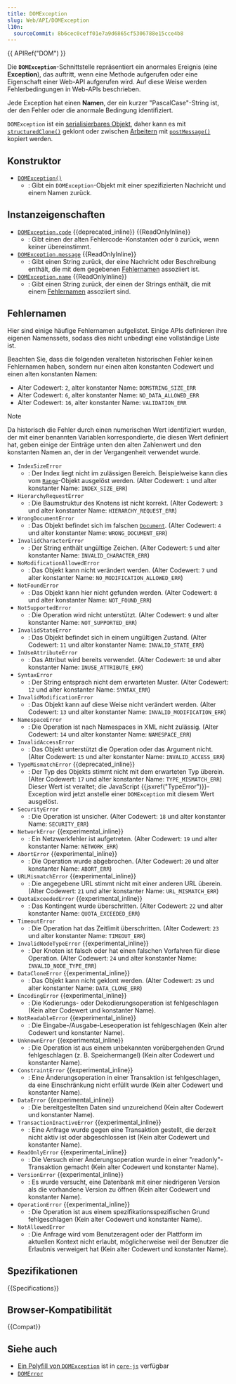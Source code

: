 ```yaml
---
title: DOMException
slug: Web/API/DOMException
l10n:
  sourceCommit: 8b6cec0ceff01e7a9d6865cf5306788e15cce4b8
---
```


{{ APIRef("DOM") }}

Die **`DOMException`**-Schnittstelle repräsentiert ein anormales Ereignis (eine **Exception**), das auftritt, wenn eine Methode aufgerufen oder eine Eigenschaft einer Web-API aufgerufen wird. Auf diese Weise werden Fehlerbedingungen in Web-APIs beschrieben.

Jede Exception hat einen **Namen**, der ein kurzer "PascalCase"-String ist, der den Fehler oder die anormale Bedingung identifiziert.

`DOMException` ist ein [serialisierbares Objekt](/de/docs/Glossary/Serializable_object), daher kann es mit [`structuredClone()`](/de/docs/Web/API/Window/structuredClone) geklont oder zwischen [Arbeitern](/de/docs/Web/API/Worker) mit [`postMessage()`](/de/docs/Web/API/Worker/postMessage) kopiert werden.

## Konstruktor

- [`DOMException()`](/de/docs/Web/API/DOMException/DOMException)
  - : Gibt ein `DOMException`-Objekt mit einer spezifizierten Nachricht und einem Namen zurück.

## Instanzeigenschaften

- [`DOMException.code`](/de/docs/Web/API/DOMException/code) {{deprecated_inline}} {{ReadOnlyInline}}
  - : Gibt einen der alten Fehlercode-Konstanten oder `0` zurück, wenn keiner übereinstimmt.
- [`DOMException.message`](/de/docs/Web/API/DOMException/message) {{ReadOnlyInline}}
  - : Gibt einen String zurück, der eine Nachricht oder Beschreibung enthält, die mit dem gegebenen [Fehlernamen](#fehlernamen) assoziiert ist.
- [`DOMException.name`](/de/docs/Web/API/DOMException/name) {{ReadOnlyInline}}
  - : Gibt einen String zurück, der einen der Strings enthält, die mit einem [Fehlernamen](#fehlernamen) assoziiert sind.

## Fehlernamen

Hier sind einige häufige Fehlernamen aufgelistet. Einige APIs definieren ihre eigenen Namenssets, sodass dies nicht unbedingt eine vollständige Liste ist.

Beachten Sie, dass die folgenden veralteten historischen Fehler keinen Fehlernamen haben, sondern nur einen alten konstanten Codewert und einen alten konstanten Namen:

- Alter Codewert: `2`, alter konstanter Name: `DOMSTRING_SIZE_ERR`
- Alter Codewert: `6`, alter konstanter Name: `NO_DATA_ALLOWED_ERR`
- Alter Codewert: `16`, alter konstanter Name: `VALIDATION_ERR`

> [!NOTE]
> Da historisch die Fehler durch einen numerischen Wert identifiziert wurden, der mit einer benannten Variablen korrespondierte, die diesen Wert definiert hat, geben einige der Einträge unten den alten Zahlenwert und den konstanten Namen an, der in der Vergangenheit verwendet wurde.

- `IndexSizeError`
  - : Der Index liegt nicht im zulässigen Bereich. Beispielweise kann dies vom [`Range`](/de/docs/Web/API/Range)-Objekt ausgelöst werden. (Alter Codewert: `1` und alter konstanter Name: `INDEX_SIZE_ERR`)
- `HierarchyRequestError`
  - : Die Baumstruktur des Knotens ist nicht korrekt. (Alter Codewert: `3` und alter konstanter Name: `HIERARCHY_REQUEST_ERR`)
- `WrongDocumentError`
  - : Das Objekt befindet sich im falschen [`Document`](/de/docs/Web/API/Document). (Alter Codewert: `4` und alter konstanter Name: `WRONG_DOCUMENT_ERR`)
- `InvalidCharacterError`
  - : Der String enthält ungültige Zeichen. (Alter Codewert: `5` und alter konstanter Name: `INVALID_CHARACTER_ERR`)
- `NoModificationAllowedError`
  - : Das Objekt kann nicht verändert werden. (Alter Codewert: `7` und alter konstanter Name: `NO_MODIFICATION_ALLOWED_ERR`)
- `NotFoundError`
  - : Das Objekt kann hier nicht gefunden werden. (Alter Codewert: `8` und alter konstanter Name: `NOT_FOUND_ERR`)
- `NotSupportedError`
  - : Die Operation wird nicht unterstützt. (Alter Codewert: `9` und alter konstanter Name: `NOT_SUPPORTED_ERR`)
- `InvalidStateError`
  - : Das Objekt befindet sich in einem ungültigen Zustand. (Alter Codewert: `11` und alter konstanter Name: `INVALID_STATE_ERR`)
- `InUseAttributeError`
  - : Das Attribut wird bereits verwendet. (Alter Codewert: `10` und alter konstanter Name: `INUSE_ATTRIBUTE_ERR`)
- `SyntaxError`
  - : Der String entsprach nicht dem erwarteten Muster. (Alter Codewert: `12` und alter konstanter Name: `SYNTAX_ERR`)
- `InvalidModificationError`
  - : Das Objekt kann auf diese Weise nicht verändert werden. (Alter Codewert: `13` und alter konstanter Name: `INVALID_MODIFICATION_ERR`)
- `NamespaceError`
  - : Die Operation ist nach Namespaces in XML nicht zulässig. (Alter Codewert: `14` und alter konstanter Name: `NAMESPACE_ERR`)
- `InvalidAccessError`
  - : Das Objekt unterstützt die Operation oder das Argument nicht. (Alter Codewert: `15` und alter konstanter Name: `INVALID_ACCESS_ERR`)
- `TypeMismatchError` {{deprecated_inline}}
  - : Der Typ des Objekts stimmt nicht mit dem erwarteten Typ überein. (Alter Codewert: `17` und alter konstanter Name: `TYPE_MISMATCH_ERR`) Dieser Wert ist veraltet; die JavaScript {{jsxref("TypeError")}}-Exception wird jetzt anstelle einer `DOMException` mit diesem Wert ausgelöst.
- `SecurityError`
  - : Die Operation ist unsicher. (Alter Codewert: `18` und alter konstanter Name: `SECURITY_ERR`)
- `NetworkError` {{experimental_inline}}
  - : Ein Netzwerkfehler ist aufgetreten. (Alter Codewert: `19` und alter konstanter Name: `NETWORK_ERR`)
- `AbortError` {{experimental_inline}}
  - : Die Operation wurde abgebrochen. (Alter Codewert: `20` und alter konstanter Name: `ABORT_ERR`)
- `URLMismatchError` {{experimental_inline}}
  - : Die angegebene URL stimmt nicht mit einer anderen URL überein. (Alter Codewert: `21` und alter konstanter Name: `URL_MISMATCH_ERR`)
- `QuotaExceededError` {{experimental_inline}}
  - : Das Kontingent wurde überschritten. (Alter Codewert: `22` und alter konstanter Name: `QUOTA_EXCEEDED_ERR`)
- `TimeoutError`
  - : Die Operation hat das Zeitlimit überschritten. (Alter Codewert: `23` und alter konstanter Name: `TIMEOUT_ERR`)
- `InvalidNodeTypeError` {{experimental_inline}}
  - : Der Knoten ist falsch oder hat einen falschen Vorfahren für diese Operation. (Alter Codewert: `24` und alter konstanter Name: `INVALID_NODE_TYPE_ERR`)
- `DataCloneError` {{experimental_inline}}
  - : Das Objekt kann nicht geklont werden. (Alter Codewert: `25` und alter konstanter Name: `DATA_CLONE_ERR`)
- `EncodingError` {{experimental_inline}}
  - : Die Kodierungs- oder Dekodierungsoperation ist fehlgeschlagen (Kein alter Codewert und konstanter Name).
- `NotReadableError` {{experimental_inline}}
  - : Die Eingabe-/Ausgabe-Leseoperation ist fehlgeschlagen (Kein alter Codewert und konstanter Name).
- `UnknownError` {{experimental_inline}}
  - : Die Operation ist aus einem unbekannten vorübergehenden Grund fehlgeschlagen (z. B. Speichermangel) (Kein alter Codewert und konstanter Name).
- `ConstraintError` {{experimental_inline}}
  - : Eine Änderungsoperation in einer Transaktion ist fehlgeschlagen, da eine Einschränkung nicht erfüllt wurde (Kein alter Codewert und konstanter Name).
- `DataError` {{experimental_inline}}
  - : Die bereitgestellten Daten sind unzureichend (Kein alter Codewert und konstanter Name).
- `TransactionInactiveError` {{experimental_inline}}
  - : Eine Anfrage wurde gegen eine Transaktion gestellt, die derzeit nicht aktiv ist oder abgeschlossen ist (Kein alter Codewert und konstanter Name).
- `ReadOnlyError` {{experimental_inline}}
  - : Die Versuch einer Änderungsoperation wurde in einer "readonly"-Transaktion gemacht (Kein alter Codewert und konstanter Name).
- `VersionError` {{experimental_inline}}
  - : Es wurde versucht, eine Datenbank mit einer niedrigeren Version als die vorhandene Version zu öffnen (Kein alter Codewert und konstanter Name).
- `OperationError` {{experimental_inline}}
  - : Die Operation ist aus einem spezifikationsspezifischen Grund fehlgeschlagen (Kein alter Codewert und konstanter Name).
- `NotAllowedError`
  - : Die Anfrage wird vom Benutzeragent oder der Plattform im aktuellen Kontext nicht erlaubt, möglicherweise weil der Benutzer die Erlaubnis verweigert hat (Kein alter Codewert und konstanter Name).

## Spezifikationen

{{Specifications}}

## Browser-Kompatibilität

{{Compat}}

## Siehe auch

- [Ein Polyfill von `DOMException`](https://github.com/zloirock/core-js#domexception) ist in [`core-js`](https://github.com/zloirock/core-js) verfügbar
- [`DOMError`](/de/docs/Web/API/DOMError)
